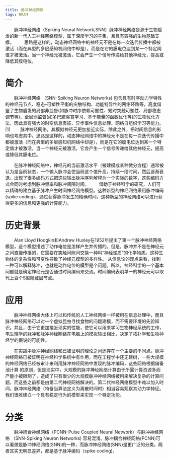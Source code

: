 ```yaml
---
title: 脉冲神经网络
tags: RRAM
---
```

&emsp;&emsp;脉冲神经网络（Spiking Neural Network,SNN）脉冲神经网络是源于生物启发的新一代人工神经网络模型，属于深度学习的子集，且具有较强的生物基础支撑。
&emsp;&emsp;思路是这样的，动态神经网络中的神经元不是在每一次迭代传播中都被激活（而在典型的多层感知机网络中却是），而是在它的膜电位达到某一个特定阈值才被激活。当一个神经元被激活，它会产生一个信号传递给其他神经元，提高或降低其膜电位。

# 简介

&emsp;&emsp;脉冲神经网络 （SNN-Spiking Neuron Networks) 包含具有时序动力学特性的神经元节点、稳态-可塑性平衡的突触结构、功能特异性的网络环路等，高度借鉴了生物启发的局部非监督(如脉冲时序依赖可塑性、短时突触可塑性、局部稳态调节等)、全局弱监督(如多巴胺奖赏学习、基于能量的函数优化等)的生物优化方法，因此具有强大的时空信息表征、异步事件信息处理、网络自组织学习等能力。 [1] 
&emsp;&emsp;脉冲神经网络，其模拟神经元更加接近实际，除此之外，把时间信息的影响也考虑其中。思路是这样的，动态神经网络中的神经元不是在每一次迭代传播中都被激活（而在典型的多层感知机网络中却是），而是在它的膜电位达到某一个特定值才被激活。当一个神经元被激活，它会产生一个信号传递给其他神经元，提高或降低其膜电位。

&emsp;&emsp;在脉冲神经网络中，神经元的当前激活水平（被建模成某种微分方程）通常被认为是当前状态，一个输入脉冲会使当前这个值升高，持续一段时间，然后逐渐衰退。出现了很多编码方式把这些输出脉冲序列解释为一个实际的数字，这些编码方式会同时考虑到脉冲频率和脉冲间隔时间。
&emsp;&emsp;借助于神经科学的研究，人们可以精确的建立基于脉冲产生时间神经网络模型。这种新型的神经网络采用脉冲编码(spike coding)，通过获得脉冲发生的精确时间，这种新型的神经网络可以进行获得更多的信息和更强的计算能力。

# 历史背景

&emsp;&emsp;Alan Lloyd Hodgkin和Andrew Huxley在1952年提出了第一个脉冲神经网络模型，这个模型描述了动作电位是怎样产生并传播的。但是，脉冲并不是在神经元之间直接传播的，它需要在突触间隙间交换一种叫“神经递质”的化学物质。这种生物体的复杂性和可变性导致了神经元模型的多样性。
从信息论的观点来看，找到一种可以解释脉冲，也就是动作电位的模型是个问题。所以，神经科学的一个基本问题就是确定神经元是否通过时间编码来交流。时间编码表明单一的神经元可以取代上百个S型隐藏层节点。

# 应用

&emsp;&emsp;脉冲神经网络大体上可以和传统的人工神经网络一样被用在信息处理中，而且脉冲神经网络可以对一个虚拟昆虫寻找食物的问题建模，而不需要环境的先验知识。并且，由于它更加接近现实的性能，使它可以用来学习生物神经系统的工作，电生理学的脉冲和脉冲神经网络在电脑上的模拟输出相比，决定了拓扑学和生物神经学的假说的可能性。

&emsp;&emsp;在实践中脉冲神经网络和已被证明的理论之间还存在一个主要的不同点。脉冲神经网络已被证明在神经科学系统中有作用，而在工程学中还无建树，一些大规模的神经网络已经被审计来利用脉冲神经网络中发现的脉冲编码，这些网络根据储备池计算 的原则，但是现实中，大规模的脉冲神经网络计算由于所需计算资源多而产能小被限制了，造成了只有很少的大规模脉冲神经网络被用来解决复杂的计算问题，而这些之前都是由第二代神经网络解决的。第二代神经网络模型中难以加入时间，脉冲神经网络（特备当算法定义为离散时间时）相当容易观察其动力学特征。我们很难建立一个具有稳定行为的模型来实现一个特定功能。

# 分类

&emsp;&emsp;脉冲耦合神经网络（PCNN-Pulse Coupled Neural Network）与脉冲神经网络 （SNN-Spiking Neuron Networks) 容易混淆。脉冲耦合神经网络(PCNN)可以看做是脉冲神经网络(SNN)的一种，而脉冲神经网络(SNN)是更广泛的分类。两者其实无明显差异，都是基于脉冲编码（spike coding)。
